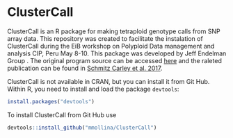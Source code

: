 # ClusterCall

ClusterCall is an R package for making tetraploid genotype calls from SNP array data. This repository was created to facilitate the instalation of ClusterCall during the EiB workshop on Polyploid Data management and analysis CIP, Peru May 8-10. This package was developed by Jeff Endelman Group . The original program source can be accessed [here](https://potatobreeding.cals.wisc.edu/wp-content/uploads/sites/161/2017/08/ClusterCall_Download.zip) and the raleted publication can be found in [Schmitz Carley et al. 2017](https://doi.org/10.1007/s00122-016-2845-5).

ClusterCall is not available in CRAN, but you can install it from Git Hub. Within R, you need to install and load the package `devtools`:

```R
install.packages("devtools")
```
To install ClusterCall from Git Hub use

```R
devtools::install_github("mmollina/ClusterCall")
```